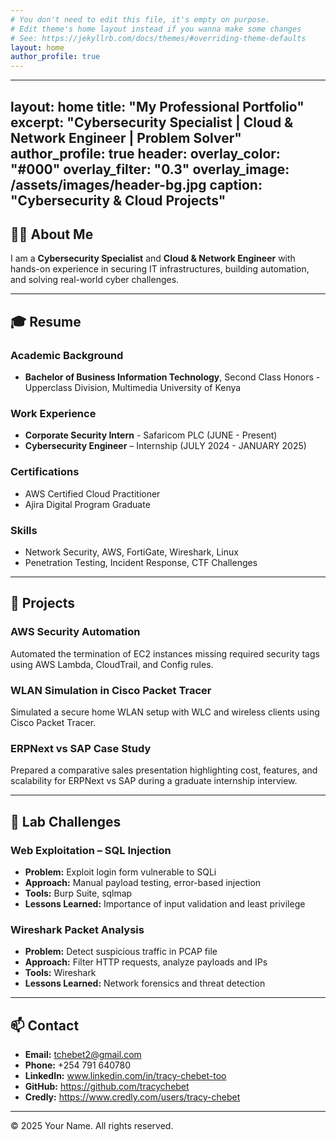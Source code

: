```yaml
---
# You don't need to edit this file, it's empty on purpose.
# Edit theme's home layout instead if you wanna make some changes
# See: https://jekyllrb.com/docs/themes/#overriding-theme-defaults
layout: home
author_profile: true
---
```

---
layout: home
title: "My Professional Portfolio"
excerpt: "Cybersecurity Specialist | Cloud & Network Engineer | Problem Solver"
author_profile: true
header:
  overlay_color: "#000"
  overlay_filter: "0.3"
  overlay_image: /assets/images/header-bg.jpg
  caption: "Cybersecurity & Cloud Projects"
---

## 👨‍💻 About Me

I am a **Cybersecurity Specialist** and **Cloud & Network Engineer** with hands-on experience in securing IT infrastructures, building automation, and solving real-world cyber challenges.

---

## 🎓 Resume

### Academic Background
- **Bachelor of Business Information Technology**, Second Class Honors - Upperclass Division, Multimedia University of Kenya

### Work Experience
- **Corporate Security Intern** - Safaricom PLC (JUNE - Present)
- **Cybersecurity Engineer** – Internship (JULY 2024 - JANUARY 2025)  

### Certifications
- AWS Certified Cloud Practitioner    
- Ajira Digital Program Graduate

### Skills
- Network Security, AWS, FortiGate, Wireshark, Linux  
- Penetration Testing, Incident Response, CTF Challenges

---

## 🚀 Projects

### **AWS Security Automation**
Automated the termination of EC2 instances missing required security tags using AWS Lambda, CloudTrail, and Config rules.

### **WLAN Simulation in Cisco Packet Tracer**
Simulated a secure home WLAN setup with WLC and wireless clients using Cisco Packet Tracer.

### **ERPNext vs SAP Case Study**
Prepared a comparative sales presentation highlighting cost, features, and scalability for ERPNext vs SAP during a graduate internship interview.

---

## 🧪 Lab Challenges

### **Web Exploitation – SQL Injection**
- **Problem:** Exploit login form vulnerable to SQLi  
- **Approach:** Manual payload testing, error-based injection  
- **Tools:** Burp Suite, sqlmap  
- **Lessons Learned:** Importance of input validation and least privilege

### **Wireshark Packet Analysis**
- **Problem:** Detect suspicious traffic in PCAP file  
- **Approach:** Filter HTTP requests, analyze payloads and IPs  
- **Tools:** Wireshark  
- **Lessons Learned:** Network forensics and threat detection

---

## 📫 Contact

- **Email:** tchebet2@gmail.com  
- **Phone:** +254 791 640780  
- **LinkedIn:** www.linkedin.com/in/tracy-chebet-too 
- **GitHub:** https://github.com/tracychebet
- **Credly:** https://www.credly.com/users/tracy-chebet

---

© 2025 Your Name. All rights reserved.
